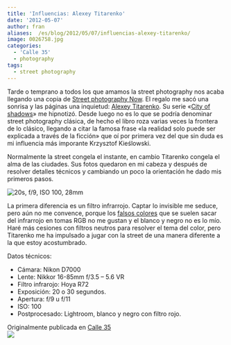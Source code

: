 ```yaml
---
title: 'Influencias: Alexey Titarenko'
date: '2012-05-07'
author: fran
aliases:  /es/blog/2012/05/07/influencias-alexey-titarenko/
image: 0026758.jpg
categories:
  - 'Calle 35'
  - photography
tags:
  - street photography
---
```


Tarde o temprano a todos los que amamos la street photography nos acaba llegando una copia de [Street photography Now](http://amzn.to/1nPcTNa "Street Photography Now / Sophie Howarth, Stephen McLaren "). El regalo me sacó una sonrisa y las páginas una inquietud: [Alexey Titarenko](http://www.alexeytitarenko.com/). Su serie «[City of shadows](http://www.alexeytitarenko.com/port_cityshadows.html)» me hipnotizó. Desde luego no es lo que se podría denominar street photography clásica, de hecho el libro roza varias veces la frontera de lo clásico, llegando a citar la famosa frase «la realidad solo puede ser explicada a través de la ficción» que oí por primera vez del que sin duda es mi influencia más imporante Krzysztof Kieślowski.

Normalmente la street congela el instante, en cambio Titarenko congela el alma de las ciudades. Sus fotos quedaron en mi cabeza y después de resolver detalles técnicos y cambiando un poco la orientación he dado mis primeros pasos.

![20s, f/9, ISO 100, 28mm](Influencias%20Alexey%20Titarenko%20%E2%80%93%20Fran%20Sim%C3%B3/0026660.jpg "20s, f/9, ISO 100, 28mm")

La primera diferencia es un filtro infrarrojo. Captar lo invisible me seduce, pero aún no me convence, porque los [falsos colores](http://vimeo.com/10560793) que se suelen sacar del infrarrojo en tomas RGB no me gustan y el blanco y negro no es lo mío. Haré más cesiones con filtros neutros para resolver el tema del color, pero Titarenko me ha impulsado a jugar con la street de una manera diferente a la que estoy acostumbrado.

Datos técnicos:

-   Cámara: Nikon D7000
-   Lente: Nikkor 16-85mm f/3.5 – 5.6 VR
-   Filtro infrarojo: Hoya R72
-   Exposición: 20 o 30 segundos.
-   Apertura: f/9 u f/11
-   ISO: 100
-   Postprocesado: Lightroom, blanco y negro con filtro rojo.

Originalmente publicada en [Calle 35](http://calle35.com/influencias-alexey-titarenko/)  
![](Influencias%20Alexey%20Titarenko%20%E2%80%93%20Fran%20Sim%C3%B3/1px_white.gif)